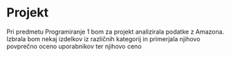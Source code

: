 # Projekt
Pri predmetu Programiranje 1 bom za projekt analizirala podatke z Amazona. Izbrala bom nekaj izdelkov iz različnih kategorij in primerjala njihovo povprečno oceno uporabnikov ter njihovo ceno
